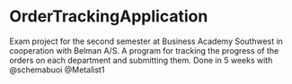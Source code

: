 # OrderTrackingApplication
Exam project for the second semester at Business Academy Southwest in cooperation with Belman A/S.
A program for tracking the progress of the orders on each department and submitting them.
Done in 5 weeks with @schemabuoi @Metalist1
